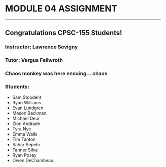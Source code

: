 # MODULE 04 ASSIGNMENT
---  
## Congratulations CPSC-155 Students!
  
### Instructor: Lawrence Sevigny

### Tutor: Vargus Fellwroth
  
### Chaos monkey was here ensuing... chaos
  
### Students:
* Sam Stoodent
* Ryan Williams
* Evan Lundgren
* Mason Beckman
* Michael Deur
* Zion Andrade
* Tyra Nye
* Emma Walls
* Tim Tanton
* Sahar Sepehr
* Tanner Silva
* Ryan Posey
* Owen DeChambeau
